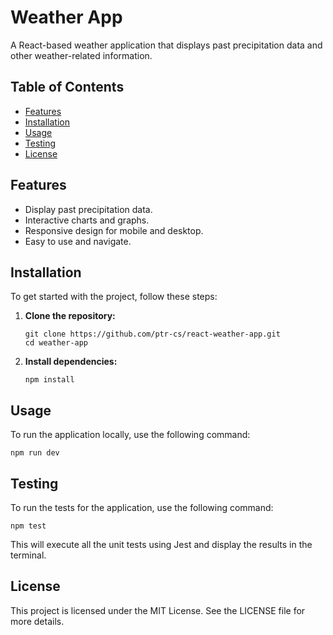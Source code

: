 # Weather App

A React-based weather application that displays past precipitation data and other weather-related information.

## Table of Contents

- [Features](#features)
- [Installation](#installation)
- [Usage](#usage)
- [Testing](#testing)
- [License](#license)

## Features

- Display past precipitation data.
- Interactive charts and graphs.
- Responsive design for mobile and desktop.
- Easy to use and navigate.

## Installation

To get started with the project, follow these steps:

1. **Clone the repository:**

    ```
    git clone https://github.com/ptr-cs/react-weather-app.git
    cd weather-app
    ```

2. **Install dependencies:**

    ```
    npm install
    ```

## Usage

To run the application locally, use the following command:


    npm run dev

    
## Testing

To run the tests for the application, use the following command:


    npm test


This will execute all the unit tests using Jest and display the results in the terminal.

## License

This project is licensed under the MIT License. See the LICENSE file for more details.
